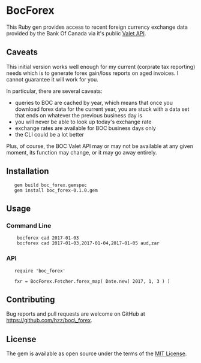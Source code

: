 
# BocForex

This Ruby gen provides access to recent foreign currency exchange data provided by the
Bank Of Canada via it's public [Valet API](https://www.bankofcanada.ca/valet/docs).


## Caveats 

This initial version works well enough for my current (corprate tax reporting) needs 
which is to generate forex gain/loss reports on aged invoices.  I cannot guarantee it
will work for you.

In particular, there are several caveats:

* queries to BOC are cached by year, which means that once you download forex 
  data for the current year, you are stuck with a data set that ends on whatever
  the previous business day is
* you will never be able to look up today's exchange rate
* exchange rates are available for BOC business days only
* the CLI could be a lot better

Plus, of course, the BOC Valet API may or may not be available at any given moment,
its function may change, or it may go away entirely.


## Installation

```
   gem build boc_forex.gemspec
   gem install boc_forex-0.1.0.gem
```

## Usage

### Command Line

```
    bocforex cad 2017-01-03
    bocforex cad 2017-01-03,2017-01-04,2017-01-05 aud,zar
```

### API

```
   require 'boc_forex' 

   fxr = BocForex.Fetcher.forex_map( Date.new( 2017, 1, 3 ) )
```

## Contributing

Bug reports and pull requests are welcome on GitHub at https://github.com/hzz/boc\_forex.


## License

The gem is available as open source under the terms of the [MIT License](https://opensource.org/licenses/MIT).
